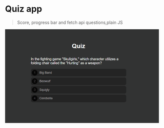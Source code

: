# Quiz app

> Score, progress bar and fetch api questions,plain JS




![Project Running](Animation.gif)
